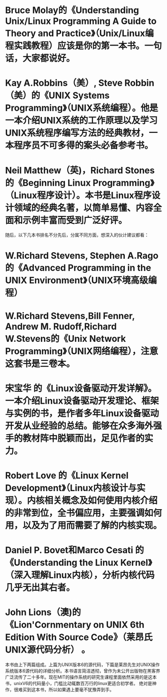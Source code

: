# Bruce Molay的《Understanding Unix/Linux Programming A Guide to Theory and Practice》（Unix/Linux编程实践教程）应该是你的第一本书。一句话，大家都说好。

# Kay A.Robbins（美）, Steve Robbin（美）的《UNIX Systems Programming》（UNIX系统编程）。他是一本介绍UNIX系统的工作原理以及学习UNIX系统程序编写方法的经典教材，一本程序员不可多得的案头必备参考书。

# Neil Matthew（英)，Richard Stones的《Beginning Linux Programming》（Linux程序设计）。本书是Linux程序设计领域的经典名著，以筒单易懂、内容全面和示例丰富而受到广泛好评。

随后，以下几本书排名不分先后，分属不同方面，想深入的伙计建议都看：

# W.Richard Stevens, Stephen A.Rago的《Advanced Programming in the UNIX Environment》（UNIX环境高级编程）

# W.Richard Stevens,Bill Fenner, Andrew M. Rudoff,Richard W.Stevens的《Unix Network Programming》（UNIX网络编程），注意这套书是三卷本。

# 宋宝华 的《Linux设备驱动开发详解》。一本介绍Linux设备驱动开发理论、框架与实例的书，是作者多年Linux设备驱动开发从业经验的总结。能够在众多海外强手的教材阵中脱颖而出，足见作者的实力。

# Robert Love 的《Linux Kernel Development》（Linux内核设计与实现）。内核相关概念及如何使用内核介绍的非常到位，全书偏应用，主要强调如何用，以及为了用而需要了解的内核实现。

# Daniel P. Bovet和Marco Cesati 的《Understanding the Linux Kernel》（深入理解Linux内核），分析内核代码几乎无出其右者。

# John Lions（澳)的《Lion'Cornmentary on UNIX 6th Edition With Source Code》（莱昂氏UNIX源代码分析） 。
本书由上下两篇组成。上篇为UNIX版本6的源代码，下篇是莱昂先生对UNIX操作系统版本6源代码的详细分析。本书语言简洁透彻，曾作为未公开出版物在黑客界广泛流传了二十多年。现在MIT的操作系统的研究生课程里面依然采用的是这本书，unixV6的代码量小，门槛比动辄数百万行的linux更适合初学者。
绝对是神作，很难买到这本书，所以如果遇上要毫不犹豫弄到手。


